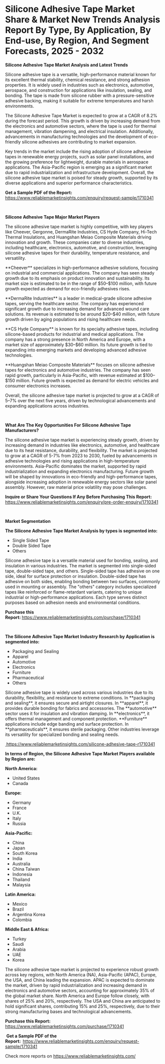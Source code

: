 <p><h1>Silicone Adhesive Tape Market Share & Market New Trends Analysis Report By Type, By Application, By End-use, By Region, And Segment Forecasts, 2025 - 2032</h1></p><p><strong>Silicone Adhesive Tape Market Analysis and Latest Trends</strong></p>
<p><p>Silicone adhesive tape is a versatile, high-performance material known for its excellent thermal stability, chemical resistance, and strong adhesion properties. It is widely used in industries such as electronics, automotive, aerospace, and construction for applications like insulation, sealing, and bonding. The tape is made from silicone rubber with a pressure-sensitive adhesive backing, making it suitable for extreme temperatures and harsh environments.</p><p>The Silicone Adhesive Tape Market is expected to grow at a CAGR of 8.2% during the forecast period. This growth is driven by increasing demand from the electronics and automotive sectors, where the tape is used for thermal management, vibration dampening, and electrical insulation. Additionally, advancements in manufacturing technologies and the development of eco-friendly silicone adhesives are contributing to market expansion.</p><p>Key trends in the market include the rising adoption of silicone adhesive tapes in renewable energy projects, such as solar panel installations, and the growing preference for lightweight, durable materials in aerospace applications. The Asia-Pacific region is emerging as a significant market due to rapid industrialization and infrastructure development. Overall, the silicone adhesive tape market is poised for steady growth, supported by its diverse applications and superior performance characteristics.</p></p>
<p><strong>Get a Sample PDF of the Report:&nbsp;</strong> <a href="https://www.reliablemarketinsights.com/enquiry/request-sample/1710341?utm_campaign=2138&utm_medium=2&utm_source=Github&utm_content=ia&utm_term=25012025&utm_id=silicone-adhesive-tape">https://www.reliablemarketinsights.com/enquiry/request-sample/1710341</a></p>
<p>&nbsp;</p>
<p><strong>Silicone Adhesive Tape Major Market Players</strong></p>
<p><p>The silicone adhesive tape market is highly competitive, with key players like Cheever, Gergonne, DermaRite Industries, CS Hyde Company, Hi-Tech Thermal Insulations, and Huangshan Meiao Composite Materials driving innovation and growth. These companies cater to diverse industries, including healthcare, electronics, automotive, and construction, leveraging silicone adhesive tapes for their durability, temperature resistance, and versatility.</p><p>**Cheever** specializes in high-performance adhesive solutions, focusing on industrial and commercial applications. The company has seen steady growth due to its emphasis on product innovation and sustainability. Its market size is estimated to be in the range of $50–$100 million, with future growth expected as demand for eco-friendly adhesives rises.</p><p>**DermaRite Industries** is a leader in medical-grade silicone adhesive tapes, serving the healthcare sector. The company has experienced significant growth due to increasing demand for advanced wound care solutions. Its revenue is estimated to be around $20–$40 million, with future growth driven by aging populations and rising healthcare needs.</p><p>**CS Hyde Company** is known for its specialty adhesive tapes, including silicone-based products for industrial and medical applications. The company has a strong presence in North America and Europe, with a market size of approximately $30–$60 million. Its future growth is tied to expanding into emerging markets and developing advanced adhesive technologies.</p><p>**Huangshan Meiao Composite Materials** focuses on silicone adhesive tapes for electronics and automotive industries. The company has seen rapid growth, particularly in Asia-Pacific, with revenue estimated at $100–$150 million. Future growth is expected as demand for electric vehicles and consumer electronics increases.</p><p>Overall, the silicone adhesive tape market is projected to grow at a CAGR of 5–7% over the next five years, driven by technological advancements and expanding applications across industries.</p></p>
<p>&nbsp;</p>
<p><strong>What Are The Key Opportunities For Silicone Adhesive Tape Manufacturers?</strong></p>
<p><p>The silicone adhesive tape market is experiencing steady growth, driven by increasing demand in industries like electronics, automotive, and healthcare due to its heat resistance, durability, and flexibility. The market is projected to grow at a CAGR of 5-7% from 2023 to 2030, fueled by advancements in adhesive technologies and rising applications in high-temperature environments. Asia-Pacific dominates the market, supported by rapid industrialization and expanding electronics manufacturing. Future growth will be shaped by innovations in eco-friendly and high-performance tapes, alongside increasing adoption in renewable energy sectors like solar panel assembly. However, raw material price volatility may pose challenges.</p></p>
<p><strong>Inquire or Share Your Questions If Any Before Purchasing This Report:</strong> <a href="https://www.reliablemarketinsights.com/enquiry/pre-order-enquiry/1710341?utm_campaign=2138&utm_medium=2&utm_source=Github&utm_content=ia&utm_term=25012025&utm_id=silicone-adhesive-tape">https://www.reliablemarketinsights.com/enquiry/pre-order-enquiry/1710341</a></p>
<p>&nbsp;</p>
<p><strong>Market Segmentation</strong></p>
<p><strong>The Silicone Adhesive Tape Market Analysis by types is segmented into:</strong></p>
<p><ul><li>Single Sided Tape</li><li>Double Sided Tape</li><li>Others</li></ul></p>
<p><p>Silicone adhesive tape is a versatile material used for bonding, sealing, and insulation in various industries. The market is segmented into single-sided tape, double-sided tape, and others. Single-sided tape has adhesive on one side, ideal for surface protection or insulation. Double-sided tape has adhesive on both sides, enabling bonding between two surfaces, commonly used in mounting or assembly. The "others" category includes specialized tapes like reinforced or flame-retardant variants, catering to unique industrial or high-performance applications. Each type serves distinct purposes based on adhesion needs and environmental conditions.</p></p>
<p><strong>Purchase this Report:&nbsp;</strong><a href="https://www.reliablemarketinsights.com/purchase/1710341?utm_campaign=2138&utm_medium=2&utm_source=Github&utm_content=ia&utm_term=25012025&utm_id=silicone-adhesive-tape">https://www.reliablemarketinsights.com/purchase/1710341</a></p>
<p>&nbsp;</p>
<p><strong>The Silicone Adhesive Tape Market Industry Research by Application is segmented into:</strong></p>
<p><ul><li>Packaging and Sealing</li><li>Apparel</li><li>Automotive</li><li>Electronics</li><li>Furniture</li><li>Pharmaceutical</li><li>Others</li></ul></p>
<p><p>Silicone adhesive tape is widely used across various industries due to its durability, flexibility, and resistance to extreme conditions. In **packaging and sealing**, it ensures secure and airtight closures. In **apparel**, it provides durable bonding for fabrics and accessories. The **automotive** sector uses it for insulation and vibration damping. In **electronics**, it offers thermal management and component protection. **Furniture** applications include edge banding and surface protection. In **pharmaceuticals**, it ensures sterile packaging. Other industries leverage its versatility for specialized bonding and sealing needs.</p></p>
<p><a href="https://www.reliablemarketinsights.com/silicone-adhesive-tape-r1710341?utm_campaign=2138&utm_medium=2&utm_source=Github&utm_content=ia&utm_term=25012025&utm_id=silicone-adhesive-tape">&nbsp;https://www.reliablemarketinsights.com/silicone-adhesive-tape-r1710341</a></p>
<p><strong>In terms of Region, the Silicone Adhesive Tape Market Players available by Region are:</strong></p>
<p>
    <p> <strong> North America: </strong>
        <ul>
            <li>United States</li>
            <li>Canada</li>
        </ul>
        </p> 
    <p> <strong> Europe: </strong>
        <ul>
            <li>Germany</li>
            <li>France</li>
            <li>U.K.</li>
            <li>Italy</li>
            <li>Russia</li>
        </ul>
        </p> 
    <p> <strong> Asia-Pacific: </strong>
        <ul>
            <li>China</li>
            <li>Japan</li>
            <li>South Korea</li>
            <li>India</li>
            <li>Australia</li>
            <li>China Taiwan</li>
            <li>Indonesia</li>
            <li>Thailand</li>
            <li>Malaysia</li>
        </ul>
        </p> 
    <p> <strong> Latin America: </strong>
        <ul>
            <li>Mexico</li>
            <li>Brazil</li>
            <li>Argentina Korea</li>
            <li>Colombia</li>
        </ul>
        </p> 
    <p> <strong> Middle East & Africa: </strong>
        <ul>
            <li>Turkey</li>
            <li>Saudi</li>
            <li>Arabia</li>
            <li>UAE</li>
            <li>Korea</li>
        </ul>
    </p>
    </p>
<p><p>The silicone adhesive tape market is projected to experience robust growth across key regions, with North America (NA), Asia-Pacific (APAC), Europe, the USA, and China leading the expansion. APAC is expected to dominate the market, driven by rapid industrialization and increasing demand in electronics and automotive sectors, accounting for approximately 35% of the global market share. North America and Europe follow closely, with shares of 25% and 20%, respectively. The USA and China are anticipated to hold significant shares, contributing 15% and 25%, respectively, due to their strong manufacturing bases and technological advancements.</p></p>
<p><strong>Purchase this Report: </strong><a href="https://www.reliablemarketinsights.com/purchase/1710341?utm_campaign=2138&utm_medium=2&utm_source=Github&utm_content=ia&utm_term=25012025&utm_id=silicone-adhesive-tape">https://www.reliablemarketinsights.com/purchase/1710341</a></p>
<p>&nbsp;<strong>Get a Sample PDF of the Report:&nbsp;&nbsp;</strong><a href="https://www.reliablemarketinsights.com/enquiry/request-sample/1710341?utm_campaign=2138&utm_medium=2&utm_source=Github&utm_content=ia&utm_term=25012025&utm_id=silicone-adhesive-tape">https://www.reliablemarketinsights.com/enquiry/request-sample/1710341</a></p>
<p><strong></strong></p>
<p>Check more reports on <a href="https://www.reliablemarketinsights.com/?utm_campaign=2138&utm_medium=2&utm_source=Github&utm_content=ia&utm_term=25012025&utm_id=silicone-adhesive-tape">https://www.reliablemarketinsights.com/</a></p>